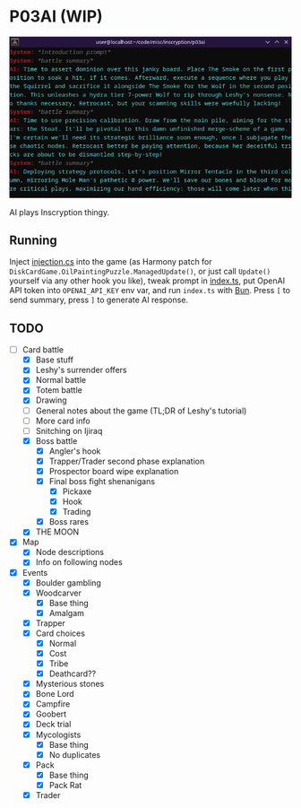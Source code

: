 # P03AI (WIP)

![Screenshot](screenshot.png)

AI plays Inscryption thingy.

## Running

Inject [injection.cs](injection.cs) into the game (as Harmony patch for `DiskCardGame.OilPaintingPuzzle.ManagedUpdate()`, or just call `Update()` yourself via any other hook you like), tweak prompt in [index.ts](index.ts#L5), put OpenAI API token into `OPENAI_API_KEY` env var, and run `index.ts` with [Bun](https://bun.sh).
Press `[` to send summary, press `]` to generate AI response.

## TODO

- [ ] Card battle
  - [x] Base stuff
  - [x] Leshy's surrender offers
  - [x] Normal battle
  - [x] Totem battle
  - [x] Drawing
  - [ ] General notes about the game (TL;DR of Leshy's tutorial)
  - [ ] More card info
  - [ ] Snitching on Ijiraq
  - [x] Boss battle
    - [x] Angler's hook
    - [x] Trapper/Trader second phase explanation
    - [x] Prospector board wipe explanation
    - [x] Final boss fight shenanigans
      - [x] Pickaxe
      - [x] Hook
      - [x] Trading
    - [x] Boss rares
  - [x] THE MOON
- [x] Map
  - [x] Node descriptions
  - [x] Info on following nodes
- [x] Events
  - [x] Boulder gambling
  - [x] Woodcarver
    - [x] Base thing
    - [x] Amalgam
  - [x] Trapper
  - [x] Card choices
    - [x] Normal
    - [x] Cost
    - [x] Tribe
    - [x] Deathcard??
  - [x] Mysterious stones
  - [x] Bone Lord
  - [x] Campfire
  - [x] Goobert
  - [x] Deck trial
  - [x] Mycologists
    - [x] Base thing
    - [x] No duplicates
  - [x] Pack
    - [x] Base thing
    - [x] Pack Rat
  - [x] Trader
